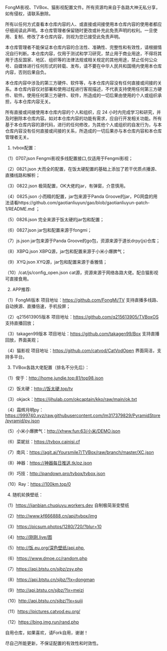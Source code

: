 FongMi影视、TVBox、猫影视配置文件。所有资源均来自于各路大神无私分享，如有侵权，请联系删除。

所有以任何方式查看本仓库内容的人、或直接或间接使用本仓库内容的使用者都应仔细阅读此声明。本仓库管理者保留随时更改或补充此免责声明的权利。一旦使用、复制、修改了本仓库内容，则视为您已接受此免责声明。

本仓库管理者不能保证本仓库内容的合法性、准确性、完整性和有效性，请根据情况自行判断。本仓库内容，仅用于测试和学习研究，禁止用于商业用途，不得将其用于违反国家、地区、组织等的法律法规或相关规定的其他用途，禁止任何公众号、自媒体进行任何形式的转载、发布，请不要在中华人民共和国境内使用本仓库内容，否则后果自负。

本仓库内容中涉及的第三方硬件、软件等，与本仓库内容没有任何直接或间接的关系。本仓库内容仅对部署和使用过程进行客观描述，不代表支持使用任何第三方硬件、软件。使用任何第三方硬件、软件，所造成的一切后果由使用的个人或组织承担，与本仓库内容无关。

所有直接或间接使用本仓库内容的个人和组织，应 24 小时内完成学习和研究，并及时删除本仓库内容。如对本仓库内容的功能有需求，应自行开发相关功能。所有基于本仓库内容的源代码，进行的任何修改，为其他个人或组织的自发行为，与本仓库内容没有任何直接或间接的关系，所造成的一切后果亦与本仓库内容和本仓库管理者无关。


1. tvbox配置：

（1）0707.json  Fengmi影视多线配置接口,仅适用于Fengmi影视；

（2）0821.json  大而全的配置，在饭太硬配置的基础上添加了若干优质点播源、直播线路和解析；

（3）0822.json  极简配置，OK大佬的jar，有弹窗，介意慎用。

（4）0825.json  小而精的配置，jar包来源于Panda Groove的jar，PG网盘的用法请看https://github.com/gaotianliuyun/gao/blob/gaotianliuyun-patch-1/README.md ；

（5）0826.json  完全来源于饭太硬的jar包和配置；

（6）0827.json  jar包和配置来源于fongmi；

（7）js.json  jar包来源于Panda Groove的go包，资源来源于道长drpy(js)仓库；

（8）XBPQ.json  XBPQ源，jar包和配置来源于小米小爆脾气；

（9）XYQ.json  XYQ源，jar包和配置来源于香雅情；

（10）/cat/js/config_open.json  cat源，资源来源于网络各路大佬。配合猫影视可直接食用。

2. APP推荐:

（1）FongMi版本  项目地址：https://github.com/FongMi/TV 支持直播多线路、自动换源、直播倍速，手机投屏；

（2）q215613905版本  项目地址：https://github.com/q215613905/TVBoxOS 支持直播回放；

（3）takagen99版本  项目地址：https://github.com/takagen99/Box 支持直播回放，界面美观；

（4）猫影视   项目地址：https://github.com/catvod/CatVodOpen 界面简洁，支持多平台。

3. TVBox各路大佬配置（排名不分先后）：

（1）俊于：http://home.jundie.top:81/top98.json

（2）饭太硬：http://饭太硬.top/tv

（3）okjack：https://jihulab.com/okcaptain/kko/raw/main/ok.txt

（4）霜辉月明py：https://999740.xyz/raw.githubusercontent.com/lm317379829/PyramidStore/pyramid/py.json

（5）小米小爆脾气：http://xhww.fun:63/小米/DEMO.json

（6）菜妮丝：https://tvbox.cainisi.cf

（7）南风：https://agit.ai/Yoursmile7/TVBox/raw/branch/master/XC.json

（8）神器：https://神器每日推送.tk/pz.json

（9）巧技：http://pandown.pro/tvbox/tvbox.json

（10）Ray：https://100km.top/0

4. 随机轮换壁纸：

（1）https://jianbian.chuqiuyu.workers.dev 自制极简渐变壁纸

（2）http://www.kf666888.cn/api/tvbox/img

（3）https://picsum.photos/1280/720/?blur=10

（4）http://刚刚.live/图 

（5）http://饭.eu.org/深色壁纸/api.php,

（6）https://www.dmoe.cc/random.php

（7）https://api.btstu.cn/sjbz/zsy.php

（8）https://api.btstu.cn/sjbz/?lx=dongman

（9）http://api.btstu.cn/sjbz/?lx=meizi

（10）http://api.btstu.cn/sjbz/?lx=suiji

（11）https://pictures.catvod.eu.org/

（12）https://bing.img.run/rand.php

自用仓库，如果喜欢，请Fork自用，谢谢！

尽自己所能更新，不保证配置的有效性和时效性。

